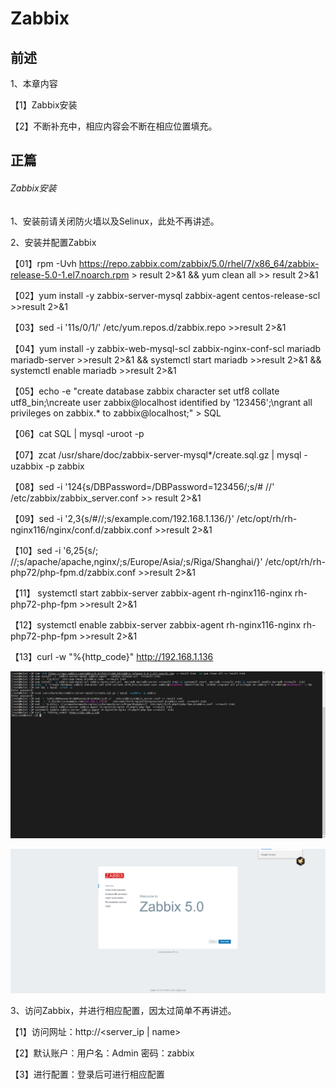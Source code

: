 # Zabbix

## 前述

1、本章内容

【1】Zabbix安装

【2】不断补充中，相应内容会不断在相应位置填充。

## 正篇

###### Zabbix安装

1、安装前请关闭防火墙以及Selinux，此处不再讲述。

2、安装并配置Zabbix

【01】rpm -Uvh https://repo.zabbix.com/zabbix/5.0/rhel/7/x86_64/zabbix-release-5.0-1.el7.noarch.rpm  > result 2>&1  && yum clean all >> result 2>&1

【02】yum install -y  zabbix-server-mysql zabbix-agent   centos-release-scl  >>result 2>&1

【03】sed -i '11s/0/1/' /etc/yum.repos.d/zabbix.repo  >>result 2>&1

【04】yum install  -y zabbix-web-mysql-scl zabbix-nginx-conf-scl  mariadb mariadb-server >>result 2>&1 && systemctl start  mariadb >>result 2>&1 && systemctl enable mariadb >>result  2>&1

【05】echo  -e "create database zabbix character set utf8 collate utf8_bin;\ncreate user zabbix@localhost identified by '123456';\ngrant all privileges on zabbix.* to zabbix@localhost;"  > SQL

【06】cat SQL | mysql -uroot -p

【07】zcat /usr/share/doc/zabbix-server-mysql*/create.sql.gz | mysql -uzabbix -p zabbix

【08】sed -i '124{s/DBPassword=/DBPassword=123456/;s/# //'  /etc/zabbix/zabbix_server.conf >> result 2>&1

【09】sed  -i '2,3{s/#//;s/example.com/192.168.1.136/}'   /etc/opt/rh/rh-nginx116/nginx/conf.d/zabbix.conf  >>result 2>&1

【10】sed -i '6,25{s/; //;s/apache/apache,nginx/;s/Europe/Asia/;s/Riga/Shanghai/}' /etc/opt/rh/rh-php72/php-fpm.d/zabbix.conf  >>result 2>&1

【11】 systemctl start zabbix-server zabbix-agent rh-nginx116-nginx rh-php72-php-fpm  >>result 2>&1

【12】systemctl enable zabbix-server zabbix-agent rh-nginx116-nginx rh-php72-php-fpm >>result  2>&1

【13】curl -w "%{http_code}" http://192.168.1.136

![zabbix安装1](zabbix安装1.png)

![zabbix2](zabbix2.png)

3、访问Zabbix，并进行相应配置，因太过简单不再讲述。

【1】访问网址：http://<server_ip |  name>

【2】默认账户：用户名：Admin 密码：zabbix

【3】进行配置：登录后可进行相应配置
